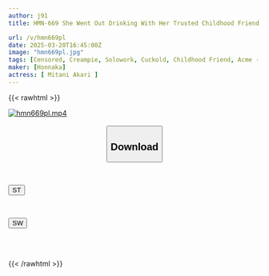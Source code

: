 ```yaml
---
author: j91
title: HMN-669 She Went Out Drinking With Her Trusted Childhood Friend, But Missed The Last Train And Had No Choice But To Go To A Love Hotel... She Was Carried Away And Had Sex, And Her Chemistry With His Insatiable Cock Was So Good That She Cheated On Him And Came Inside Him Multiple Times Throughout The Night. Three Childhood Friends Missed The Last Train NTR Mitani Akane

url: /v/hmn669pl
date: 2025-03-20T16:45:00Z
image: "hmn669pl.jpg"
tags: [Censored, Creampie, Solowork, Cuckold, Childhood Friend, Acme · Orgasm, Drinking Party	]
maker: [Honnaka]
actress: [ Mitani Akari ]
---
```



{{< rawhtml >}}

<div class="video" data-videoid="4wmL07yBlqUKgx3">
    <a href="javascript:;">
        <img src="/v/hmn669pl/hmn669pl.jpg" width="WIDTH" height="HEIGHT" alt="hmn669pl.mp4" loading="lazy">
    </a>
</div>

<script type="text/javascript" src="https://j91.asia/asset/on-demand-st.js"></script>

<br>
  <link rel="stylesheet" href="https://j91.asia/asset/bs5.css">
  
  <center>
  <button class="btn btn-primary" type="button" data-bs-toggle="collapse" data-bs-target=".multi-collapse" aria-expanded="false" aria-controls="multiCollapseExample1 multiCollapseExample2"><h2>Download</h2></button></center>
</p>
<div class="row">
  <div class="col">
    <div class="collapse multi-collapse" id="multiCollapseExample1">
      <div class="card card-body">
	      	      <br>
<div class="buttons">  
<p><a href="/v/hmn669pl/st.html" target="_blank"><button class="btn-hover color-3"><i class="fa fa-download"></i> ST</button></a></p></div>
    </div>
  </div>
</div>
  <div class="col">
    <div class="collapse multi-collapse" id="multiCollapseExample2">
      <div class="card card-body">
	      <br>
<div class="buttons">
<p><a href="/v/hmn669pl/sw.html" target="_blank"><button class="btn-hover color-2"><i class="fa fa-download"></i> SW</button></a></p></div>
<br><br>
      </div>
    </div>
  </div>
</div>

{{< /rawhtml >}}